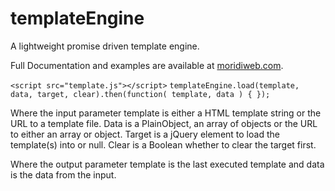 # templateEngine
A lightweight promise driven template engine.

Full Documentation and examples are available at [moridiweb.com](http://moridiweb.com/templateEngine.html).

`<script src="template.js"></script>`
`templateEngine.load(template, data, target, clear).then(function( template, data ) { });`

Where the input parameter template is either a HTML template string or the URL to a template file. Data is a PlainObject, an array of objects or the URL to either an array or object. Target is a jQuery element to load the template(s) into or null. Clear is a Boolean whether to clear the target first.

Where the output parameter template is the last executed template and data is the data from the input.